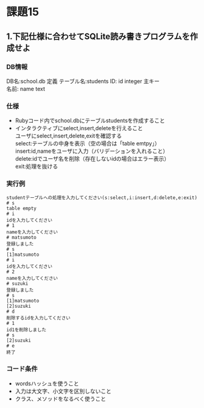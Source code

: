 # 課題15

## 1.下記仕様に合わせてSQLite読み書きプログラムを作成せよ

### DB情報

DB名:school.db
定義
テーブル名:students
ID: id integer 主キー  
名前: name text

### 仕様

- Rubyコード内でschool.dbにテーブルstudentsを作成すること  
- インタラクティブにselect,insert,deleteを行えること  
ユーザにselect,insert,delete,exitを確認する  
select:テーブルの中身を表示（空の場合は「table emtpy」）  
insert:id,nameをユーザに入力（バリデーションを入れること）  
delete:idでユーザ名を削除（存在しないidの場合はエラー表示）  
exit:処理を抜ける  

### 実行例

```
studentテーブルへの処理を入力してください(s:select,i:insert,d:delete,e:exit)
# s
table empty
# i
idを入力してください
# 1
nameを入力してください
# matsumoto
登録しました
# s
[1]matsumoto
# i
idを入力してください
# 2
nameを入力してください
# suzuki
登録しました
# s
[1]matsumoto
[2]suzuki
# d
削除するidを入力してください
# 1
id1を削除しました
# s
[2]suzuki
# e
終了
```

### コード条件
- wordsハッシュを使うこと
- 入力は大文字、小文字を区別しないこと
- クラス、メソッドをなるべく使うこと

